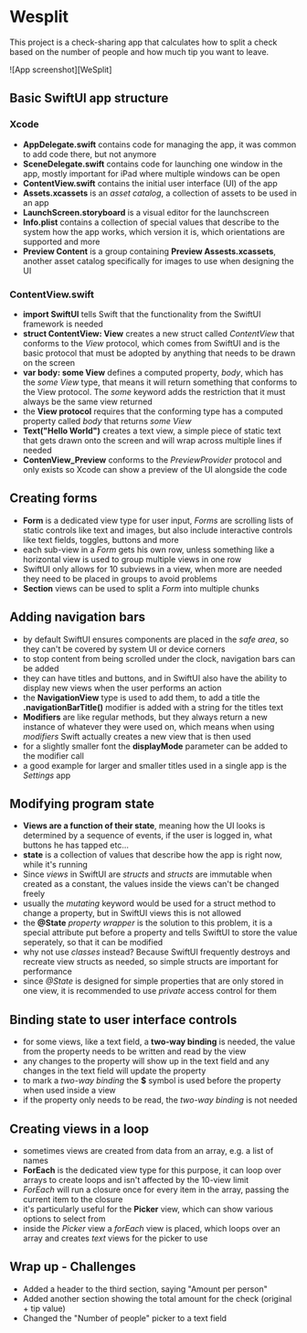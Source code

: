 # Wesplit
This project is a check-sharing app that calculates how to split a check based on the number of people and how much tip you want to leave.

![App screenshot][WeSplit]


## Basic SwiftUI app structure
### Xcode
- **AppDelegate.swift** contains code for  managing the app, it was common to add code there, but not anymore
- **SceneDelegate.swift** contains code for launching one window in the app, mostly important for iPad where multiple windows can be open
- **ContentView.swift** contains the initial user interface (UI) of the app
- **Assets.xcassets** is an _asset catalog_, a collection of assets to be used in an app
- **LaunchScreen.storyboard** is a visual editor for the launchscreen
- **Info.plist** contains a collection of special values that describe to the system how the app works, which version it is, which orientations are supported and more
- **Preview Content** is a group containing **Preview Assests.xcassets**, another asset catalog specifically for images to use when designing the UI

### ContentView.swift
- **import SwiftUI** tells Swift that the functionality from the SwiftUI framework is needed
- **struct ContentView: View** creates a new struct called _ContentView_ that conforms to the _View_ protocol, which comes from SwiftUI and is the basic protocol that must be adopted by anything that needs to be drawn on the screen
- **var body: some View** defines a computed property, _body_, which has the _some View_ type, that means it will return something that conforms to the View protocol. The _some_ keyword adds the restriction that it must always be the same view returned
- the **View protocol** requires that the conforming type has a computed property called _body_ that returns _some View_
- **Text("Hello World")** creates a text view, a simple piece of static text that gets drawn onto the screen and will wrap across multiple lines if needed
- **ContenView_Preview** conforms to the _PreviewProvider_ protocol and only exists so Xcode can show a preview of the UI alongside the code

## Creating forms
- **Form** is a dedicated view type for user input, _Forms_ are scrolling lists of static controls like text and images, but also include interactive controls like text fields, toggles, buttons and more
- each sub-view in a _Form_ gets his own row, unless something like a horizontal view is used to group multiple views in one row
- SwiftUI only allows for 10 subviews in a view, when more are needed they need to be placed in groups to avoid problems
- **Section** views can be used to split a _Form_ into multiple chunks

## Adding navigation bars
- by default SwiftUI ensures components are placed in the _safe area_, so they can't be covered by system UI or device corners
- to stop content from being scrolled under the clock, navigation bars can be added
- they can have titles and buttons, and in SwiftUI also have the ability to display new views when the user performs an action
- the **NavigationView** type is used to add them, to add a title the **.navigationBarTitle()** modifier is added with a string for the titles text
- **Modifiers** are like regular methods, but they always return a new instance of whatever they were used on, which means when using _modifiers_ Swift actually creates a new view that is then used
- for a slightly smaller font the **displayMode** parameter can be added to the modifier call
- a good example for larger and smaller titles used in a single app is the _Settings_ app

## Modifying program state
- **Views are a function of their state**, meaning how the UI looks is determined by a sequence of events, if the user is logged in, what buttons he has tapped etc...
- **state** is a collection of values that describe how the app is right now, while it's running
- Since _views_ in SwiftUI are _structs_ and _structs_ are immutable when created as a constant, the values inside the views can't be changed freely
- usually the _mutating_ keyword would be used for a struct method to change a property, but in SwiftUI views this is not allowed
- the **@State** _property wrapper_ is the solution to this problem, it is a special attribute put before a property and tells SwiftUI to store the value seperately, so that it can be modified
- why not use _classes_ instead? Because SwiftUI frequently destroys and recreate view structs as needed, so simple structs are important for performance
- since _@State_ is designed for simple properties that are only stored in one view, it is recommended to use _private_ access control for them

## Binding state to user interface controls
- for some views, like a text field, a **two-way binding** is needed, the value from the property needs to be written and read by the view
- any changes to the property will show up in the text field and any changes in the text field will update the property
- to mark a _two-way binding_ the **$** symbol is used before the property when used inside a view
- if the property only needs to be read, the _two-way binding_ is not needed

## Creating views in a loop
- sometimes views are created from data from an array, e.g. a list of names
- **ForEach** is the dedicated view type for this purpose, it can loop over arrays to create loops and isn't affected by the 10-view limit
- _ForEach_ will run a closure once for every item in the array, passing the current item to the closure
- it's particularly useful for the **Picker** view, which can show various options to select from
- inside the _Picker_ view a _forEach_ view is placed, which loops over an array and creates _text_ views for the picker to use

## Wrap up - Challenges
- Added a header to the third section, saying "Amount per person"
- Added another section showing the total amount for the check (original + tip value)
- Changed the "Number of people" picker to a text field

